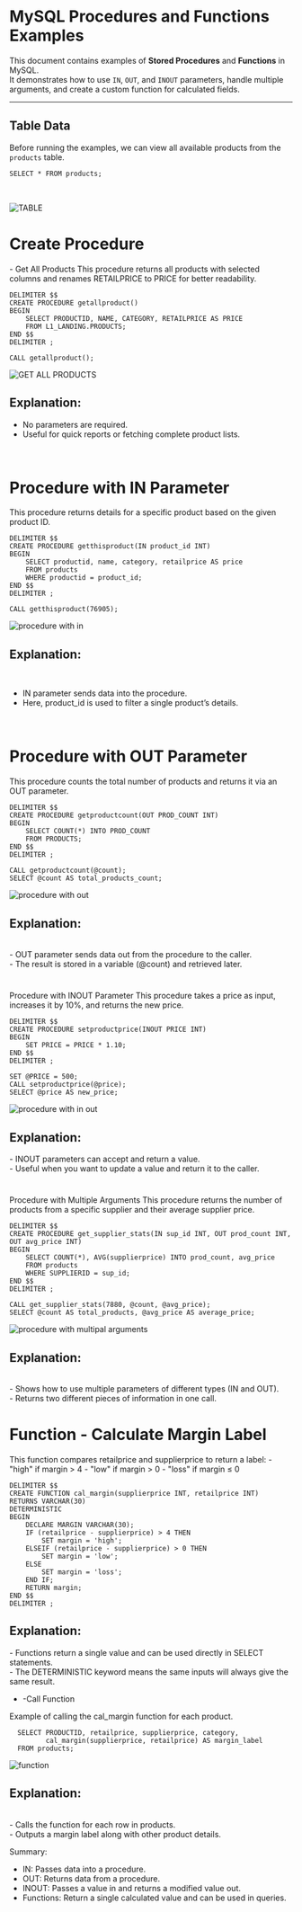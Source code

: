 # MySQL Procedures and Functions Examples

This document contains examples of **Stored Procedures** and **Functions** in MySQL.  
It demonstrates how to use `IN`, `OUT`, and `INOUT` parameters, handle multiple arguments, and create a custom function for calculated fields.

---

## Table Data
Before running the examples, we can view all available products from the `products` table.

    
    SELECT * FROM products;
<br>

![TABLE](https://github.com/user-attachments/assets/ae1f8629-bc1a-4725-86ba-f3d75b06e93c)

<h1>Create Procedure</h1> - Get All Products
This procedure returns all products with selected columns and renames RETAILPRICE to PRICE for better readability.

    DELIMITER $$
    CREATE PROCEDURE getallproduct()
    BEGIN
        SELECT PRODUCTID, NAME, CATEGORY, RETAILPRICE AS PRICE
        FROM L1_LANDING.PRODUCTS;
    END $$
    DELIMITER ;
    
    CALL getallproduct();

![GET ALL PRODUCTS](https://github.com/user-attachments/assets/5514baa0-ea7a-428a-bf56-cfb409bb40db)

<h2>Explanation:</h2>

- No parameters are required.
- Useful for quick reports or fetching complete product lists.
<br>
<h1>Procedure with IN Parameter</h1>
This procedure returns details for a specific product based on the given product ID.
  
    DELIMITER $$
    CREATE PROCEDURE getthisproduct(IN product_id INT)
    BEGIN
        SELECT productid, name, category, retailprice AS price
        FROM products
        WHERE productid = product_id;
    END $$
    DELIMITER ;
    
    CALL getthisproduct(76905);

![procedure with in](https://github.com/user-attachments/assets/a188c4f5-4bdf-48ca-962a-0efc84524a33)


<h2>Explanation:</h2>
<br>

- IN parameter sends data into the procedure.
- Here, product_id is used to filter a single product’s details.
<br>
<h1>Procedure with OUT Parameter</h1>
This procedure counts the total number of products and returns it via an OUT parameter.

    DELIMITER $$
    CREATE PROCEDURE getproductcount(OUT PROD_COUNT INT)
    BEGIN
        SELECT COUNT(*) INTO PROD_COUNT
        FROM PRODUCTS;
    END $$
    DELIMITER ;
    
    CALL getproductcount(@count);
    SELECT @count AS total_products_count;

![procedure with out](https://github.com/user-attachments/assets/9ad606eb-4d70-49f7-acd6-30649a851ea2)

<h2>Explanation:</h2>
<br>
- OUT parameter sends data out from the procedure to the caller.<br>
- The result is stored in a variable (@count) and retrieved later.
<br>
<h1></h1>Procedure with INOUT Parameter</h1>
This procedure takes a price as input, increases it by 10%, and returns the new price.
<br>
    
    DELIMITER $$
    CREATE PROCEDURE setproductprice(INOUT PRICE INT)
    BEGIN
        SET PRICE = PRICE * 1.10;
    END $$
    DELIMITER ;
    
    SET @PRICE = 500;
    CALL setproductprice(@price);
    SELECT @price AS new_price;

![procedure with in out](https://github.com/user-attachments/assets/492efc25-0d56-4ce2-83d5-5c8d65652c5b)

<h2>Explanation:</h2>
- INOUT parameters can accept and return a value.<br>
- Useful when you want to update a value and return it to the caller.
<br>
<h1></h1>Procedure with Multiple Arguments</h1>
This procedure returns the number of products from a specific supplier and their average supplier price.

    DELIMITER $$
    CREATE PROCEDURE get_supplier_stats(IN sup_id INT, OUT prod_count INT, OUT avg_price INT)
    BEGIN
        SELECT COUNT(*), AVG(supplierprice) INTO prod_count, avg_price
        FROM products
        WHERE SUPPLIERID = sup_id;
    END $$
    DELIMITER ;

    CALL get_supplier_stats(7880, @count, @avg_price);
    SELECT @count AS total_products, @avg_price AS average_price;

![procedure with multipal arguments](https://github.com/user-attachments/assets/924d7929-f169-443e-9dee-55febb012562)

<h2>Explanation:</h2>
<br>
- Shows how to use multiple parameters of different types (IN and OUT).<br>
- Returns two different pieces of information in one call.
<br>

<h1>Function - Calculate Margin Label</h1>
This function compares retailprice and supplierprice to return a label:
- "high" if margin > 4
- "low" if margin > 0
- "loss" if margin ≤ 0


    DELIMITER $$
    CREATE FUNCTION cal_margin(supplierprice INT, retailprice INT) 
    RETURNS VARCHAR(30)
    DETERMINISTIC
    BEGIN
        DECLARE MARGIN VARCHAR(30);
        IF (retailprice - supplierprice) > 4 THEN
            SET margin = 'high';
        ELSEIF (retailprice - supplierprice) > 0 THEN
            SET margin = 'low';
        ELSE
            SET margin = 'loss';
        END IF;
        RETURN margin;
    END $$
    DELIMITER ;
    

<h2>Explanation:</h2>
- Functions return a single value and can be used directly in SELECT statements.<br>
- The DETERMINISTIC keyword means the same inputs will always give the same result.
<br>

-  -Call Function

Example of calling the cal_margin function for each product.
<br>

      SELECT PRODUCTID, retailprice, supplierprice, category,
             cal_margin(supplierprice, retailprice) AS margin_label
      FROM products;

![function ](https://github.com/user-attachments/assets/9d627fb0-83c8-4408-a9b5-34e4b00075e7)

<h2>Explanation:</h2><br>
- Calls the function for each row in products.<br>
- Outputs a margin label along with other product details.
<br>

Summary:

- IN: Passes data into a procedure.
- OUT: Returns data from a procedure.
- INOUT: Passes a value in and returns a modified value out.
- Functions: Return a single calculated value and can be used in queries.
